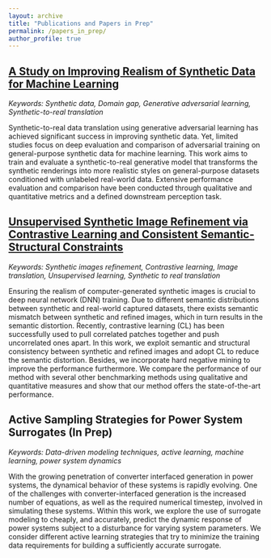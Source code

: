 ```yaml
---
layout: archive
title: "Publications and Papers in Prep"
permalink: /papers_in_prep/
author_profile: true
---
```


## [A Study on Improving Realism of Synthetic Data for Machine Learning](https://doi.org/10.1117/12.2664064)
_Keywords: Synthetic data, Domain gap, Generative adversarial learning, Synthetic-to-real translation_

Synthetic-to-real data translation using generative adversarial learning has achieved significant success in improving synthetic data. Yet, limited studies focus on deep evaluation and comparison of adversarial training on general-purpose synthetic data for machine learning. This work aims to train and evaluate a synthetic-to-real generative model that transforms the synthetic renderings into more realistic styles on general-purpose datasets conditioned with unlabeled real-world data. Extensive performance evaluation and comparison have been conducted through qualitative and quantitative metrics and a defined downstream perception task.

## [Unsupervised Synthetic Image Refinement via Contrastive Learning and Consistent Semantic-Structural Constraints](https://doi.org/10.1117/12.2663897)
_Keywords: Synthetic images refinement, Contrastive learning, Image translation, Unsupervised learning, Synthetic to real translation_

Ensuring the realism of computer-generated synthetic images is crucial to deep neural network (DNN) training. Due to different semantic distributions between synthetic and real-world captured datasets, there exists semantic mismatch between synthetic and refined images, which in turn results in the semantic distortion. Recently, contrastive learning (CL) has been successfully used to pull correlated patches together and push uncorrelated ones apart. In this work, we exploit semantic and structural consistency between synthetic and refined images and adopt CL to reduce the semantic distortion. Besides, we incorporate hard negative mining to improve the performance furthermore. We compare the performance of our method with several other benchmarking methods using qualitative and quantitative measures and show that our method offers the state-of-the-art performance.

## Active Sampling Strategies for Power System Surrogates (In Prep)
_Keywords: Data-driven modeling techniques, active learning, machine learning, power system dynamics_

With the growing penetration of converter interfaced generation in power systems, the dynamical behavior of these systems is rapidly evolving. One of the challenges with converter-interfaced generation is the increased number of equations, as well as the required numerical timestep, involved
in simulating these systems. Within this work, we explore the use of surrogate modeling to cheaply, and accurately, predict the dynamic response of power systems subject to a disturbance for varying system parameters. We consider different active learning strategies that try to minimize the training data requirements for building a sufficiently accurate surrogate.
